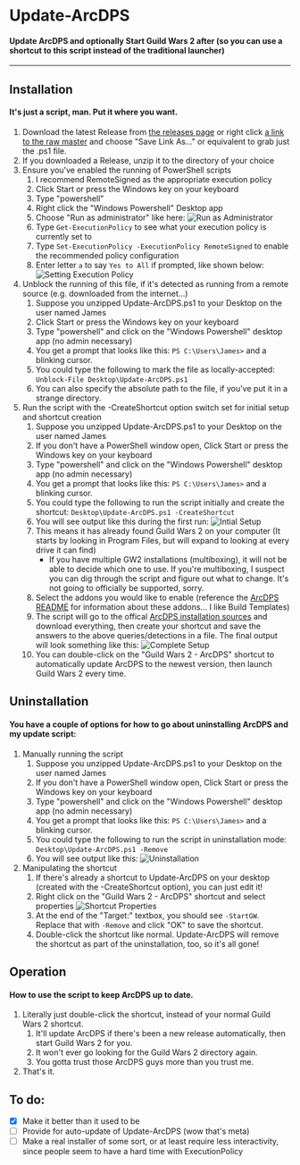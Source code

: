 # Update-ArcDPS
#### Update ArcDPS and optionally Start Guild Wars 2 after (so you can use a shortcut to this script instead of the traditional launcher)
---

## Installation
#### It's just a script, man. Put it where you want.
1. Download the latest Release from [the releases page](https://github.com/solacelost/update-arcdps/releases) or right click [a link to the raw master](https://raw.githubusercontent.com/solacelost/update-arcdps/master/Update-ArcDPS.ps1) and choose "Save Link As..." or equivalent to grab just the .ps1 file.
1. If you downloaded a Release, unzip it to the directory of your choice
1. Ensure you've enabled the running of PowerShell scripts
    1. I recommend RemoteSigned as the appropriate execution policy
    1. Click Start or press the Windows key on your keyboard
    1. Type "powershell"
    1. Right click the "Windows Powershell" Desktop app
    1. Choose "Run as administrator" like here:
        ![Run as Administrator](./docs_admin.png)
    1. Type `Get-ExecutionPolicy` to see what your execution policy is currently set to
    1. Type `Set-ExecutionPolicy -ExecutionPolicy RemoteSigned` to enable the recommended policy configuration
    1. Enter letter `a` to say `Yes to All` if prompted, like shown below:
        ![Setting Execution Policy](./docs_executionpolicy.png)
1. Unblock the running of this file, if it's detected as running from a remote source (e.g. downloaded from the internet...)
    1. Suppose you unzipped Update-ArcDPS.ps1 to your Desktop on the user named James
    1. Click Start or press the Windows key on your keyboard
    1. Type "powershell" and click on the "Windows Powershell" desktop app (no admin necessary)
    1. You get a prompt that looks like this: `PS C:\Users\James>` and a blinking cursor.
    1. You could type the following to mark the file as locally-accepted:
        `Unblock-File Desktop\Update-ArcDPS.ps1`
    1. You can also specify the absolute path to the file, if you've put it in a strange directory.
1. Run the script with the -CreateShortcut option switch set for initial setup and shortcut creation
    1. Suppose you unzipped Update-ArcDPS.ps1 to your Desktop on the user named James
    1. If you don't have a PowerShell window open, Click Start or press the Windows key on your keyboard
    1. Type "powershell" and click on the "Windows Powershell" desktop app (no admin necessary)
    1. You get a prompt that looks like this: `PS C:\Users\James>` and a blinking cursor.
    1. You could type the following to run the script initially and create the shortcut:
        `Desktop\Update-ArcDPS.ps1 -CreateShortcut`
    1. You will see output like this during the first run:
        ![Intial Setup](./docs_initialsetup.png)
    1. This means it has already found Guild Wars 2 on your computer (It starts by looking in Program Files, but will expand to looking at every drive it can find)
        - If you have multiple GW2 installations (multiboxing), it will not be able to decide which one to use. If you're multiboxing, I suspect you can dig through the script and figure out what to change. It's not going to officially be supported, sorry.
    1. Select the addons you would like to enable (reference the [ArcDPS README](https://www.deltaconnected.com/arcdps/) for information about these addons... I like Build Templates)
    1. The script will go to the offical [ArcDPS installation sources](https://www.deltaconnected.com/arcdps/x64) and download everything, then create your shortcut and save the answers to the above queries/detections in a file. The final output will look something like this:
        ![Complete Setup](./docs_completeinstall.png)
    1. You can double-click on the "Guild Wars 2 - ArcDPS" shortcut to automatically update ArcDPS to the newest version, then launch Guild Wars 2 every time.

## Uninstallation
#### You have a couple of options for how to go about uninstalling ArcDPS and my update script:
1. Manually running the script
    1. Suppose you unzipped Update-ArcDPS.ps1 to your Desktop on the user named James
    1. If you don't have a PowerShell window open, Click Start or press the Windows key on your keyboard
    1. Type "powershell" and click on the "Windows Powershell" desktop app (no admin necessary)
    1. You get a prompt that looks like this: `PS C:\Users\James>` and a blinking cursor.
    1. You could type the following to run the script in uninstallation mode:
        `Desktop\Update-ArcDPS.ps1 -Remove`
    1. You will see output like this:
        ![Uninstallation](./docs_uninstall.png)
1. Manipulating the shortcut
    1. If there's already a shortcut to Update-ArcDPS on your desktop (created with the -CreateShortcut option), you can just edit it!
    1. Right click on the "Guild Wars 2 - ArcDPS" shortcut and select properties
        ![Shortcut Properties](./docs_shortcut.png)
    1. At the end of the "Target:" textbox, you should see `-StartGW`. Replace that with `-Remove` and click "OK" to save the shortcut.
    1. Double-click the shortcut like normal. Update-ArcDPS will remove the shortcut as part of the uninstallation, too, so it's all gone!

## Operation
#### How to use the script to keep ArcDPS up to date.
1. Literally just double-click the shortcut, instead of your normal Guild Wars 2 shortcut.
    1. It'll update ArcDPS if there's been a new release automatically, then start Guild Wars 2 for you.
    1. It won't ever go looking for the Guild Wars 2 directory again.
    1. You gotta trust those ArcDPS guys more than you trust me.
1. That's it.

## To do:
- [x] Make it better than it used to be
- [ ] Provide for auto-update of Update-ArcDPS (wow that's meta)
- [ ] Make a real installer of some sort, or at least require less interactivity, since people seem to have a hard time with ExecutionPolicy
